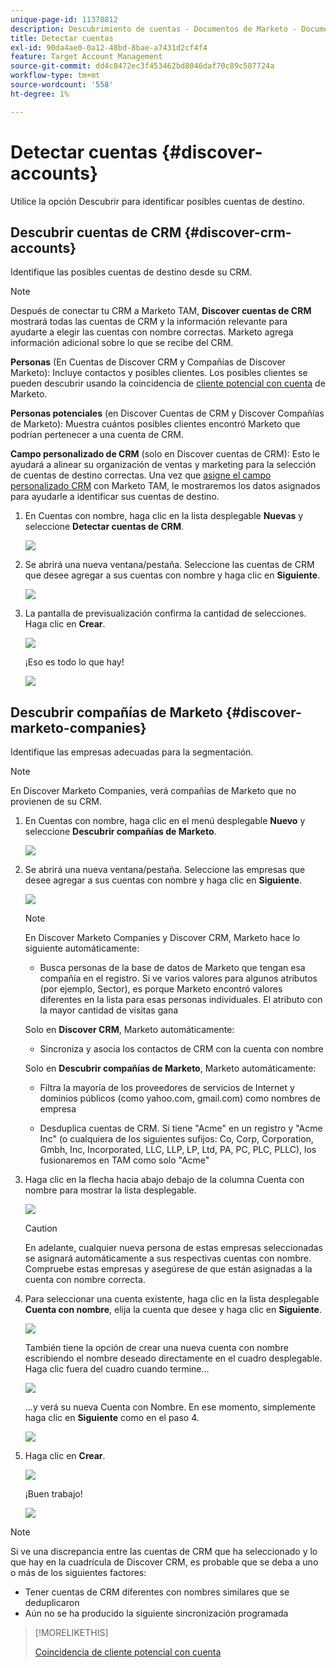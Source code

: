 ```yaml
---
unique-page-id: 11378812
description: Descubrimiento de cuentas - Documentos de Marketo - Documentación del producto
title: Detectar cuentas
exl-id: 90da4ae0-0a12-48bd-8bae-a7431d2cf4f4
feature: Target Account Management
source-git-commit: dd4c8472ec3f453462bd8046daf70c89c587724a
workflow-type: tm+mt
source-wordcount: '558'
ht-degree: 1%

---
```


# Detectar cuentas {#discover-accounts}

Utilice la opción Descubrir para identificar posibles cuentas de destino.

## Descubrir cuentas de CRM {#discover-crm-accounts}

Identifique las posibles cuentas de destino desde su CRM.

>[!NOTE]
>
>Después de conectar tu CRM a Marketo TAM, **Discover cuentas de CRM** mostrará todas las cuentas de CRM y la información relevante para ayudarte a elegir las cuentas con nombre correctas. Marketo agrega información adicional sobre lo que se recibe del CRM.

**Personas** (En Cuentas de Discover CRM y Compañías de Discover Marketo): Incluye contactos y posibles clientes. Los posibles clientes se pueden descubrir usando la coincidencia de [cliente potencial con cuenta](/help/marketo/product-docs/target-account-management/target/named-accounts/lead-to-account-matching.md) de Marketo.

**Personas potenciales** (en Discover Cuentas de CRM y Discover Compañías de Marketo): Muestra cuántos posibles clientes encontró Marketo que podrían pertenecer a una cuenta de CRM.

**Campo personalizado de CRM** (solo en Discover cuentas de CRM): Esto le ayudará a alinear su organización de ventas y marketing para la selección de cuentas de destino correctas. Una vez que [asigne el campo personalizado CRM](/help/marketo/product-docs/target-account-management/setup-tam/create-a-custom-field-for-crm-discovery.md) con Marketo TAM, le mostraremos los datos asignados para ayudarle a identificar sus cuentas de destino.

1. En Cuentas con nombre, haga clic en la lista desplegable **Nuevas** y seleccione **Detectar cuentas de CRM**.

   ![](assets/disc-crm-one.png)

1. Se abrirá una nueva ventana/pestaña. Seleccione las cuentas de CRM que desee agregar a sus cuentas con nombre y haga clic en **Siguiente**.

   ![](assets/disc-crm-two.png)

1. La pantalla de previsualización confirma la cantidad de selecciones. Haga clic en **Crear**.

   ![](assets/disc-three.png)

   ¡Eso es todo lo que hay!

   ![](assets/disc-four.png)

## Descubrir compañías de Marketo {#discover-marketo-companies}

Identifique las empresas adecuadas para la segmentación.

>[!NOTE]
>
>En Discover Marketo Companies, verá compañías de Marketo que no provienen de su CRM.

1. En Cuentas con nombre, haga clic en el menú desplegable **Nuevo** y seleccione **Descubrir compañías de Marketo**.

   ![](assets/one-1.png)

1. Se abrirá una nueva ventana/pestaña. Seleccione las empresas que desee agregar a sus cuentas con nombre y haga clic en **Siguiente**.

   ![](assets/disc-comp-two.png)

   >[!NOTE]
   >
   >En Discover Marketo Companies y Discover CRM, Marketo hace lo siguiente automáticamente:
   >
   >* Busca personas de la base de datos de Marketo que tengan esa compañía en el registro. Si ve varios valores para algunos atributos (por ejemplo, Sector), es porque Marketo encontró valores diferentes en la lista para esas personas individuales. El atributo con la mayor cantidad de visitas gana
   >
   >Solo en **Discover CRM**, Marketo automáticamente:
   >
   >* Sincroniza y asocia los contactos de CRM con la cuenta con nombre
   >
   >Solo en **Descubrir compañías de Marketo**, Marketo automáticamente:
   >
   >* Filtra la mayoría de los proveedores de servicios de Internet y dominios públicos (como yahoo.com, gmail.com) como nombres de empresa
   >
   >* Desduplica cuentas de CRM. Si tiene &quot;Acme&quot; en un registro y &quot;Acme Inc&quot; (o cualquiera de los siguientes sufijos: Co, Corp, Corporation, Gmbh, Inc, Incorporated, LLC, LLP, LP, Ltd, PA, PC, PLC, PLLC), los fusionaremos en TAM como solo &quot;Acme&quot;

1. Haga clic en la flecha hacia abajo debajo de la columna Cuenta con nombre para mostrar la lista desplegable.

   ![](assets/disc-comp-three.png)

   >[!CAUTION]
   >
   >En adelante, cualquier nueva persona de estas empresas seleccionadas se asignará automáticamente a sus respectivas cuentas con nombre. Compruebe estas empresas y asegúrese de que están asignadas a la cuenta con nombre correcta.

1. Para seleccionar una cuenta existente, haga clic en la lista desplegable **Cuenta con nombre**, elija la cuenta que desee y haga clic en **Siguiente**.

   ![](assets/disc-comp-four.png)

   También tiene la opción de crear una nueva cuenta con nombre escribiendo el nombre deseado directamente en el cuadro desplegable. Haga clic fuera del cuadro cuando termine...

   ![](assets/disc-comp-five.png)

   ...y verá su nueva Cuenta con Nombre. En ese momento, simplemente haga clic en **Siguiente** como en el paso 4.

   ![](assets/disc-comp-six.png)

1. Haga clic en **Crear**.

   ![](assets/disc-comp-seven.png)

   ¡Buen trabajo!

   ![](assets/disc-co-six.png)

>[!NOTE]
>
>Si ve una discrepancia entre las cuentas de CRM que ha seleccionado y lo que hay en la cuadrícula de Discover CRM, es probable que se deba a uno o más de los siguientes factores:
>
>* Tener cuentas de CRM diferentes con nombres similares que se deduplicaron
>* Aún no se ha producido la siguiente sincronización programada

>[!MORELIKETHIS]
>
>[Coincidencia de cliente potencial con cuenta](/help/marketo/product-docs/target-account-management/target/named-accounts/lead-to-account-matching.md)
